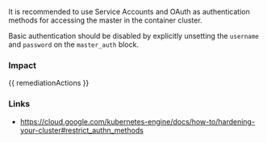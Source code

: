 
It is recommended to use Service Accounts and OAuth as authentication methods for accessing the master in the container cluster.

Basic authentication should be disabled by explicitly unsetting the <code>username</code> and <code>password</code> on the <code>master_auth</code> block.


### Impact
<!-- Add Impact here -->

<!-- DO NOT CHANGE -->
{{ remediationActions }}

### Links
- https://cloud.google.com/kubernetes-engine/docs/how-to/hardening-your-cluster#restrict_authn_methods


